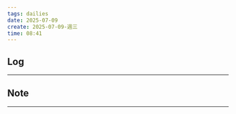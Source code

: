 ```yaml
---
tags: dailies  
date: 2025-07-09
create: 2025-07-09-週三
time: 08:41
---
```

## Log
---


## Note
---

